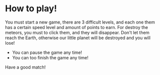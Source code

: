 # How to play!

  You must start a new game, there are 3 difficult levels, and each one them has a certain speed level and amount of points to earn.
  For destroy the meteors, you must to click them, and they will disappear. Don't let them reach the Earth, otherwise our little planet will be destroyed and you will lose!
     
- You can pause the game any time!
- You can too finish the game any time!

Have a good match!
